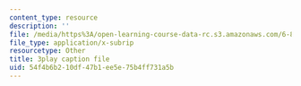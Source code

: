 ```yaml
---
content_type: resource
description: ''
file: /media/https%3A/open-learning-course-data-rc.s3.amazonaws.com/6-858-computer-systems-security-fall-2014/54f4b6b210df47b1ee5e75b4ff731a5b_GqmQg-cszw4.srt
file_type: application/x-subrip
resourcetype: Other
title: 3play caption file
uid: 54f4b6b2-10df-47b1-ee5e-75b4ff731a5b
---
```

